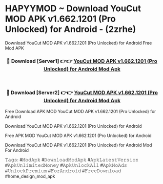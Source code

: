 # HAPYYMOD ~ Download YouCut MOD APK v1.662.1201 (Pro Unlocked) for Android - (2zrhe)
Download YouCut MOD APK v1.662.1201 (Pro Unlocked) for Android Free Mod APK

<div align="center">
<h3>🔴 Download [Server1] 👉👉 <a href="https://apk-comot.site?title=YouCut_MOD_APK_v1.662.1201_(Pro_Unlocked)_for_Android">YouCut MOD APK v1.662.1201 (Pro Unlocked) for Android Mod Apk</a></h3><br>

<h3>🔴 Download [Server2] 👉👉 <a href="https://apk-comot.site?title=YouCut_MOD_APK_v1.662.1201_(Pro_Unlocked)_for_Android">YouCut MOD APK v1.662.1201 (Pro Unlocked) for Android Mod Apk</a></h3>
</div>


Free Download APK MOD YouCut MOD APK v1.662.1201 (Pro Unlocked) for Android

Download YouCut MOD APK v1.662.1201 (Pro Unlocked) for Android 

Free APK MOD YouCut MOD APK v1.662.1201 (Pro Unlocked) for Android 

Download YouCut MOD APK v1.662.1201 (Pro Unlocked) for Android Mod For Android

𝚃𝚊𝚐𝚜: #𝙼𝚘𝚍𝙰𝚙𝚔 #𝙳𝚘𝚠𝚗𝚕𝚘𝚊𝚍𝙼𝚘𝚍𝙰𝚙𝚔 #𝙰𝚙𝚔𝙻𝚊𝚝𝚎𝚜𝚝𝚅𝚎𝚛𝚜𝚒𝚘𝚗 #𝙰𝚙𝚔𝚄𝚗𝚕𝚒𝚖𝚒𝚝𝚎𝚍𝙼𝚘𝚗𝚎𝚢 #𝙰𝚙𝚔𝚄𝚗𝚕𝚘𝚌𝚔𝙰𝚕𝚕 #𝙰𝚙𝚔𝙽𝚘𝙰𝚍𝚜 #𝚄𝚗𝚕𝚘𝚌𝚔𝙿𝚛𝚎𝚖𝚒𝚞𝚖 #𝙵𝚘𝚛𝙰𝚗𝚍𝚛𝚘𝚒𝚍 #𝙵𝚛𝚎𝚎𝙳𝚘𝚠𝚗𝚕𝚘𝚊𝚍 #home_design_mod_apk